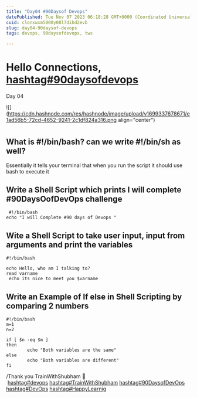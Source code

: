 ```yaml
---
title: "Day04 #90Daysof Devops"
datePublished: Tue Nov 07 2023 06:18:28 GMT+0000 (Coordinated Universal Time)
cuid: clonxwxm5000y08l7dihd2evb
slug: day04-90daysof-devops
tags: devops, 90daysofdevops, tws

---
```


# Hello Connections, [hashtag#90daysofdevops](https://www.linkedin.com/feed/hashtag/?keywords=90daysofdevops&highlightedUpdateUrns=urn%3Ali%3Aactivity%3A7125377560921710592)  
Day 04  

![](https://cdn.hashnode.com/res/hashnode/image/upload/v1699337678671/e1ad56b5-72cd-4652-9241-2c1df824a316.png align="center")

#   

## **What is #!/bin/bash? can we write #!/bin/sh as well?**

Essentially it tells your terminal that when you run the script it should use bash to execute it

## **Write a Shell Script which prints I will complete #90DaysOofDevOps challenge**

```plaintext
 #!/bin/bash 
echo "I will Complete #90 days of Devops "
```

## Wite a Shell Script to take user input, input from arguments and print the variables

```plaintext
#!/bin/bash

echo Hello, who am I talking to?
read varname
 echo its nice to meet you $varname
```

## Write an Example of If else in Shell Scripting by comparing 2 numbers

```plaintext
#!/bin/bash
m=1
n=2

if [ $n -eq $m ]
then
        echo "Both variables are the same"
else
        echo "Both variables are different"
fi
```

/Thank you TrainWithShubham 🙂  
 [hashtag#devops](https://www.linkedin.com/feed/hashtag/?keywords=devops&highlightedUpdateUrns=urn%3Ali%3Aactivity%3A7125377560921710592) [hashtag#TrainWithShubham](https://www.linkedin.com/feed/hashtag/?keywords=trainwithshubham&highlightedUpdateUrns=urn%3Ali%3Aactivity%3A7125377560921710592) [hashtag#90DaysofDevOps](https://www.linkedin.com/feed/hashtag/?keywords=90daysofdevops&highlightedUpdateUrns=urn%3Ali%3Aactivity%3A7125377560921710592) [hashtag#DevOps](https://www.linkedin.com/feed/hashtag/?keywords=devops&highlightedUpdateUrns=urn%3Ali%3Aactivity%3A7125377560921710592) [hashtag#HappyLearnig](https://www.linkedin.com/feed/hashtag/?keywords=happylearnig&highlightedUpdateUrns=urn%3Ali%3Aactivity%3A7125377560921710592)